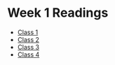 # Week 1 Readings

- [Class 1](Class401/class-readings/401c1.md)
- [Class 2](Class401/class-readings/401c2.md)
- [Class 3](Class401/class-readings/401c3.md)
- [Class 4](Class401/class-readings/401c4.md)
